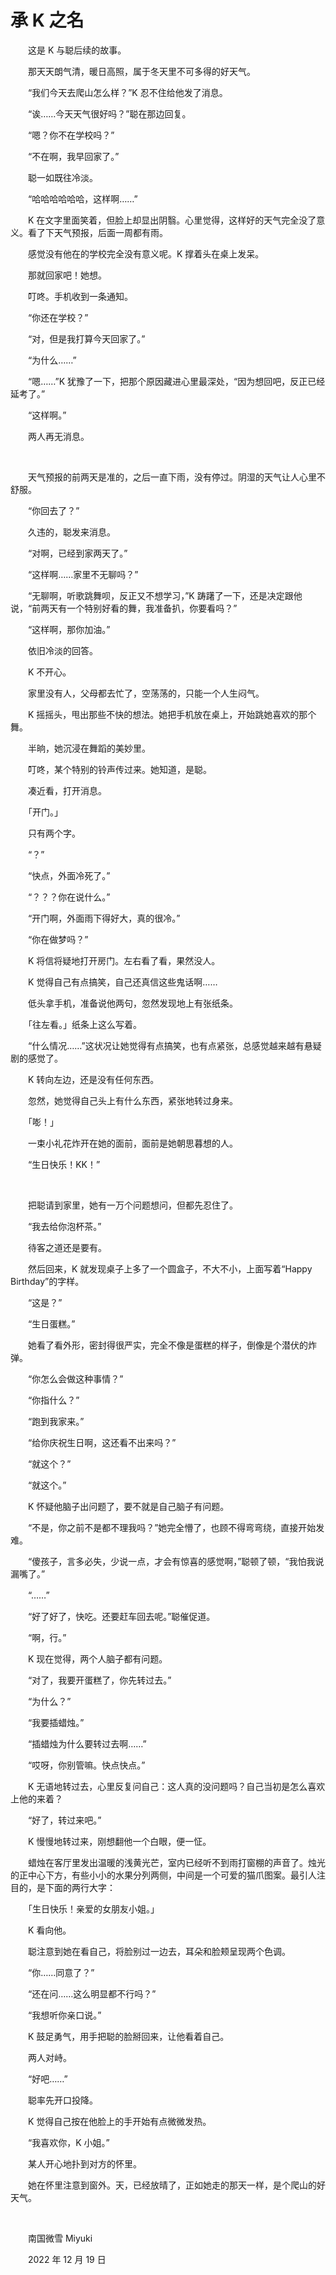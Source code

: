 # 承 K 之名


　　这是 K 与聪后续的故事。

　　那天天朗气清，暖日高照，属于冬天里不可多得的好天气。

　　“我们今天去爬山怎么样？”K 忍不住给他发了消息。

　　“诶……今天天气很好吗？”聪在那边回复。

　　“嗯？你不在学校吗？”

　　“不在啊，我早回家了。”

　　聪一如既往冷淡。

　　“哈哈哈哈哈哈，这样啊……”

　　K 在文字里面笑着，但脸上却显出阴翳。心里觉得，这样好的天气完全没了意义。看了下天气预报，后面一周都有雨。

　　感觉没有他在的学校完全没有意义呢。K 撑着头在桌上发呆。

　　那就回家吧！她想。

　　叮咚。手机收到一条通知。

　　“你还在学校？”

　　“对，但是我打算今天回家了。”

　　“为什么……”

　　“嗯……”K 犹豫了一下，把那个原因藏进心里最深处，“因为想回吧，反正已经延考了。”

　　“这样啊。”

　　两人再无消息。

<br>

　　天气预报的前两天是准的，之后一直下雨，没有停过。阴湿的天气让人心里不舒服。

　　“你回去了？”

　　久违的，聪发来消息。

　　“对啊，已经到家两天了。”

　　“这样啊……家里不无聊吗？”

　　“无聊啊，听歌跳舞呗，反正又不想学习，”K 踌躇了一下，还是决定跟他说，“前两天有一个特别好看的舞，我准备扒，你要看吗？”

　　“这样啊，那你加油。”

　　依旧冷淡的回答。

　　K 不开心。

　　家里没有人，父母都去忙了，空荡荡的，只能一个人生闷气。

　　K 摇摇头，甩出那些不快的想法。她把手机放在桌上，开始跳她喜欢的那个舞。

　　半晌，她沉浸在舞蹈的美妙里。

　　叮咚，某个特别的铃声传过来。她知道，是聪。

　　凑近看，打开消息。

　　「开门。」

　　只有两个字。

　　“？”

　　“快点，外面冷死了。”

　　“？？？你在说什么。”

　　“开门啊，外面雨下得好大，真的很冷。”

　　“你在做梦吗？”

　　K 将信将疑地打开房门。左右看了看，果然没人。

　　K 觉得自己有点搞笑，自己还真信这些鬼话啊……

　　低头拿手机，准备说他两句，忽然发现地上有张纸条。

　　「往左看。」纸条上这么写着。

　　“什么情况……”这状况让她觉得有点搞笑，也有点紧张，总感觉越来越有悬疑剧的感觉了。

　　K 转向左边，还是没有任何东西。

　　忽然，她觉得自己头上有什么东西，紧张地转过身来。

　　「嘭！」

　　一束小礼花炸开在她的面前，面前是她朝思暮想的人。

　　“生日快乐！KK！”

<br>

　　把聪请到家里，她有一万个问题想问，但都先忍住了。

　　“我去给你泡杯茶。”

　　待客之道还是要有。

　　然后回来，K 就发现桌子上多了一个圆盒子，不大不小，上面写着“Happy Birthday”的字样。

　　“这是？”

　　“生日蛋糕。”

　　她看了看外形，密封得很严实，完全不像是蛋糕的样子，倒像是个潜伏的炸弹。

　　“你怎么会做这种事情？”

　　“你指什么？”

　　“跑到我家来。”

　　“给你庆祝生日啊，这还看不出来吗？”

　　“就这个？”

　　“就这个。”

　　K 怀疑他脑子出问题了，要不就是自己脑子有问题。

　　“不是，你之前不是都不理我吗？”她完全懵了，也顾不得弯弯绕，直接开始发难。

　　“傻孩子，言多必失，少说一点，才会有惊喜的感觉啊，”聪顿了顿，“我怕我说漏嘴了。”

　　“……”

　　“好了好了，快吃。还要赶车回去呢。”聪催促道。

　　“啊，行。”

　　K 现在觉得，两个人脑子都有问题。

　　“对了，我要开蛋糕了，你先转过去。”

　　“为什么？”

　　“我要插蜡烛。”

　　“插蜡烛为什么要转过去啊……”

　　“哎呀，你别管嘛。快点快点。”

　　K 无语地转过去，心里反复问自己：这人真的没问题吗？自己当初是怎么喜欢上他的来着？

　　“好了，转过来吧。”

　　K 慢慢地转过来，刚想翻他一个白眼，便一怔。

　　蜡烛在客厅里发出温暖的浅黄光芒，室内已经听不到雨打窗棚的声音了。烛光的正中心下方，有些小小的水果分列两侧，中间是一个可爱的猫爪图案。最引人注目的，是下面的两行大字：

　　「生日快乐！亲爱的女朋友小姐。」

　　K 看向他。

　　聪注意到她在看自己，将脸别过一边去，耳朵和脸颊呈现两个色调。

　　“你……同意了？”

　　“还在问……这么明显都不行吗？”

　　“我想听你亲口说。”

　　K 鼓足勇气，用手把聪的脸掰回来，让他看着自己。

　　两人对峙。

　　“好吧……”

　　聪率先开口投降。

　　K 觉得自己按在他脸上的手开始有点微微发热。

　　“我喜欢你，K 小姐。”

　　某人开心地扑到对方的怀里。

　　她在怀里注意到窗外。天，已经放晴了，正如她走的那天一样，是个爬山的好天气。

<br>

　　南国微雪 Miyuki

　　2022 年 12 月 19 日

　　